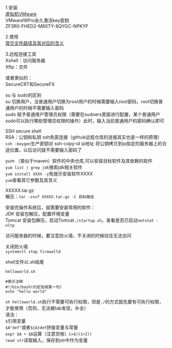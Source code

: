 1.安装  
[虚拟机VMware](../虚拟机安装.md)  
VMware16Pro永久激活key密钥  
ZF3R0-FHED2-M80TY-8QYGC-NPKYF

2.使用  
[常见文件路径及其对应的含义](../linux的文件权限与目录配置.md)  

3.远程连接工具  
Xshell：访问服务器    
Xftp：文件  

或者类似的：  
SecureCRT和SecureFX  

su 与 sudo的区别  
su 切换用户，当普通用户切换为root用户的时候需要输入root密码，root切换普通用户的时候不需要输入密码  
sudo 赋予普通用户管理员权限（需要在sudoers里面进行配置，某个普通用户sudo可以执行哪些管理员权限的操作）此时，输入当前普通用户的密码确认即可



SSH
secure shell  
RSA：公钥和私钥   ssh免密连接（github远程仓库的连接其实也是一样的原理）  
`ssh -keygen`生产密钥对  ssh-copy-id ip地址 将公钥拷贝到ip指定的服务器上的合适位置，以后访问就不需要输入密码了 

yum  （类似于maven）软件的中央仓库,可以安装目标软件及其依赖的软件  
`yum list | grep jdk`搜索jdk相关软件  
`yum install XXXX -y`免提示安装软件XXXX  
`yum`查看其它参数及其含义  

XXXXX.tar.gz  
解压：`tar -zxvf XXXXX.tar.gz -C 目标路径`


安装完操作系统后，就需要安装常用的软件：  
JDK 安装包解压，配置环境变量  
Tomcat 安装包解压，启动Tomcat`./startup.sh`，查看是否已启动`netstat -nltp`  

访问服务器的时候，要注意防火墙，不关闭的时候往往无法访问  

关闭防火墙  
`systemctl stop firewalld`  

shell文件以.sh结尾
```
helloworld.sh

#表示注释
#!/bin/bash(约定俗成第一句)
echo "hello world"

```  
`sh helloworld.sh`执行不需要可执行权限，但是`./`的方式就先要有可执行权限，才能使用（否则，无法被tab发现，补全）  
语法：  
`$`引用变量  
`$A"def"`或者`${A}def`拼接变量与常量  
`expr $A + $B`运算（注意空格）`C=$((1+2))`  
`read str`读取输入，保存到str中作为变量  



